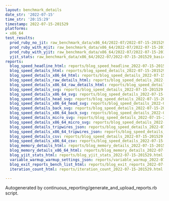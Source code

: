 ```yaml
---
layout: benchmark_details
date_str: '2022-07-15'
time_str: '20:15:29'
timestamp: 2022-07-15-201529
platforms:
- x86_64
test_results:
  prod_ruby_no_jit: raw_benchmark_data/x86_64/2022-07/2022-07-15-201529_basic_benchmark_prod_ruby_no_jit.json
  prod_ruby_with_mjit: raw_benchmark_data/x86_64/2022-07/2022-07-15-201529_basic_benchmark_prod_ruby_with_mjit.json
  prod_ruby_with_yjit: raw_benchmark_data/x86_64/2022-07/2022-07-15-201529_basic_benchmark_prod_ruby_with_yjit.json
  yjit_stats: raw_benchmark_data/x86_64/2022-07/2022-07-15-201529_basic_benchmark_yjit_stats.json
reports:
  blog_speed_headline_html: reports/blog_speed_headline_2022-07-15-201529.html
  blog_speed_details_html: reports/blog_speed_details_2022-07-15-201529.html
  blog_speed_details_x86_64_html: reports/blog_speed_details_2022-07-15-201529.x86_64.html
  blog_speed_details_raw_details_html: reports/blog_speed_details_2022-07-15-201529.raw_details.html
  blog_speed_details_x86_64_raw_details_html: reports/blog_speed_details_2022-07-15-201529.x86_64.raw_details.html
  blog_speed_details_svg: reports/blog_speed_details_2022-07-15-201529.svg
  blog_speed_details_x86_64_svg: reports/blog_speed_details_2022-07-15-201529.x86_64.svg
  blog_speed_details_head_svg: reports/blog_speed_details_2022-07-15-201529.head.svg
  blog_speed_details_x86_64_head_svg: reports/blog_speed_details_2022-07-15-201529.x86_64.head.svg
  blog_speed_details_back_svg: reports/blog_speed_details_2022-07-15-201529.back.svg
  blog_speed_details_x86_64_back_svg: reports/blog_speed_details_2022-07-15-201529.x86_64.back.svg
  blog_speed_details_micro_svg: reports/blog_speed_details_2022-07-15-201529.micro.svg
  blog_speed_details_x86_64_micro_svg: reports/blog_speed_details_2022-07-15-201529.x86_64.micro.svg
  blog_speed_details_tripwires_json: reports/blog_speed_details_2022-07-15-201529.tripwires.json
  blog_speed_details_x86_64_tripwires_json: reports/blog_speed_details_2022-07-15-201529.x86_64.tripwires.json
  blog_speed_details_csv: reports/blog_speed_details_2022-07-15-201529.csv
  blog_speed_details_x86_64_csv: reports/blog_speed_details_2022-07-15-201529.x86_64.csv
  blog_memory_details_html: reports/blog_memory_details_2022-07-15-201529.html
  blog_memory_details_x86_64_html: reports/blog_memory_details_2022-07-15-201529.x86_64.html
  blog_yjit_stats_html: reports/blog_yjit_stats_2022-07-15-201529.html
  variable_warmup_warmup_settings_json: reports/variable_warmup_2022-07-15-201529.warmup_settings.json
  blog_exit_reports_bench_list_html: reports/blog_exit_reports_2022-07-15-201529.bench_list.html
  iteration_count_html: reports/iteration_count_2022-07-15-201529.html

---
```

Autogenerated by continuous_reporting/generate_and_upload_reports.rb script.
